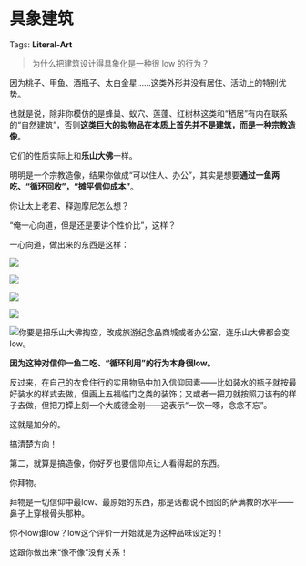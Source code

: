 # 具象建筑

Tags: **Literal-Art**

> 为什么把建筑设计得具象化是一种很 low 的行为？



因为桃子、甲鱼、酒瓶子、太白金星……这类外形并没有居住、活动上的特别优势。

也就是说，除非你模仿的是蜂巢、蚁穴、莲蓬、红树林这类和“栖居”有内在联系的“自然建筑”，否则**这类巨大的拟物品在本质上首先并不是建筑，而是一种宗教造像**。

它们的性质实际上和**乐山大佛**一样。

明明是一个宗教造像，结果你做成“可以住人、办公”，其实是想要**通过一鱼两吃、“循环回收”，“摊平信仰成本”**。

你让太上老君、释迦摩尼怎么想？

“俺一心向道，但是还是要讲个性价比”，这样？

一心向道，做出来的东西是这样：

![](https://picx.zhimg.com/50/v2-dd4be9f7b6fd62c00768102493204586_720w.jpg?source=2c26e567)  


![](https://pic1.zhimg.com/50/v2-174989b8c3eb5878630be07194cbc7db_720w.jpg?source=2c26e567)  


![](https://pica.zhimg.com/50/v2-5397287fdaca9007386e17d5800514ce_720w.jpg?source=2c26e567)  


![](https://picx.zhimg.com/50/v2-61c674a1f82c06b51838b5bc2a741207_720w.jpg?source=2c26e567)  


![](https://pica.zhimg.com/50/v2-7a96a764f58e877124cbd563711e2b77_720w.jpg?source=2c26e567)你要是把乐山大佛掏空，改成旅游纪念品商城或者办公室，连乐山大佛都会变low。

**因为这种对信仰一鱼二吃、“循环利用”的行为本身很low。**

反过来，在自己的衣食住行的实用物品中加入信仰因素——比如装水的瓶子就按最好装水的样式去做，但画上五福临门之类的装饰；又或者一把刀就按照刀该有的样子去做，但把刀镡上刻一个大威德金刚——这表示“一饮一啄，念念不忘”。

这就是加分的。

搞清楚方向！

第二，就算是搞造像，你好歹也要信仰点让人看得起的东西。

你拜物。

拜物是一切信仰中最low、最原始的东西，那是话都说不囫囵的萨满教的水平——鼻子上穿根骨头那种。

你不low谁low？low这个评价一开始就是为这种品味设定的！

这跟你做出来“像不像”没有关系！



